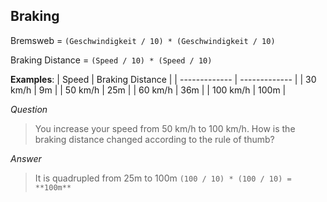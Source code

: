 ## Braking

Bremsweb = `(Geschwindigkeit / 10) * (Geschwindigkeit / 10)`

Braking Distance = `(Speed / 10) * (Speed / 10)`

**Examples**:
| Speed  | Braking Distance |
| ------------- | ------------- |
| 30 km/h  | 9m  |
| 50 km/h  | 25m |
| 60 km/h  | 36m |
| 100 km/h  | 100m |

*Question*
> You increase your speed from 50 km/h to 100 km/h. How is the braking distance changed according to the rule of thumb?

*Answer*
> It is quadrupled from 25m to 100m `(100 / 10) * (100 / 10) = **100m**`